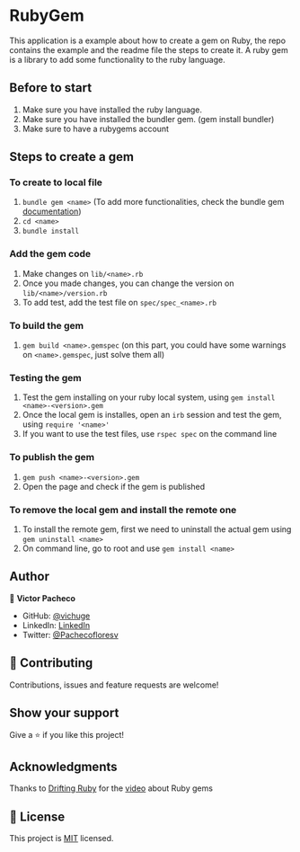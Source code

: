 # RubyGem
This application is a example about how to create a gem on Ruby, the repo contains the example and the readme file the steps to create it. A ruby gem is a library to add some functionality to the ruby language.

## Before to start

1. Make sure you have installed the ruby language.
2. Make sure you have installed the bundler gem. (gem install bundler)
3. Make sure to have a rubygems account

## Steps to create a gem

### To create to local file

1. `bundle gem <name>`
(To add more functionalities, check the bundle gem [documentation](https://bundler.io/man/bundle-gem.1.html))
2. `cd <name>`
3. `bundle install`

### Add the gem code

1. Make changes on `lib/<name>.rb`
2. Once you made changes, you can change the version on `lib/<name>/version.rb`
3. To add test, add the test file on `spec/spec_<name>.rb`

### To build the gem

1. `gem build <name>.gemspec`
(on this part, you could have some warnings on `<name>.gemspec`, just solve them all)

### Testing the gem

1. Test the gem installing on your ruby local system, using `gem install <name>-<version>.gem`
2. Once the local gem is installes, open an `irb` session and test the gem, using `require '<name>'`
3. If you want to use the test files, use `rspec spec` on the command line

### To publish the gem

1. `gem push <name>-<version>.gem`
2. Open the page and check if the gem is published

### To remove the local gem and install the remote one

1. To install the remote gem, first we need to uninstall the actual gem using `gem uninstall <name>`
2. On command line, go to root and use `gem install <name>`

## Author

👤 **Victor Pacheco**

- GitHub: [@vichuge](https://github.com/vichuge)
- LinkedIn: [LinkedIn](https://www.linkedin.com/in/victor-pacheco-7946aab2/)
- Twitter: [@Pachecofloresv](https://twitter.com/Pachecofloresv)

## 🤝 Contributing

Contributions, issues and feature requests are welcome! 

## Show your support

Give a ⭐️ if you like this project!

## Acknowledgments

Thanks to [Drifting Ruby](https://www.youtube.com/c/DriftingRuby) for the [video](https://www.youtube.com/watch?v=wYc9HYUAoCQ&t=362s&ab_channel=DriftingRuby) about Ruby gems

## 📝 License

This project is [MIT](./LICENSE) licensed.